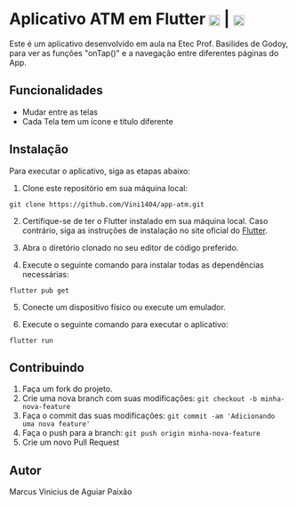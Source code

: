 # Aplicativo ATM em Flutter <img align="center" alt="Vini-HTML" height="20" width="20" src="https://cdn.jsdelivr.net/gh/devicons/devicon/icons/dart/dart-original.svg" /> | <img align="center" alt="Vini-HTML" height="20" width="20" src="https://cdn.jsdelivr.net/gh/devicons/devicon/icons/flutter/flutter-original.svg" />
          
Este é um aplicativo desenvolvido em aula na Etec Prof. Basilides de Godoy, para ver as funções "onTap()" e a navegação entre diferentes páginas do App.

## Funcionalidades
- Mudar entre as telas
- Cada Tela tem um ícone e título diferente

## Instalação
Para executar o aplicativo, siga as etapas abaixo:

1. Clone este repositório em sua máquina local:
```
git clone https://github.com/Vini1404/app-atm.git
```
2. Certifique-se de ter o Flutter instalado em sua máquina local. Caso contrário, siga as instruções de instalação no site oficial do [Flutter](https://flutter.dev/).

3. Abra o diretório clonado no seu editor de código preferido.

4. Execute o seguinte comando para instalar todas as dependências necessárias:
```
flutter pub get
```
5. Conecte um dispositivo físico ou execute um emulador.

6. Execute o seguinte comando para executar o aplicativo:
```
flutter run
```

## Contribuindo

1. Faça um fork do projeto.
2. Crie uma nova branch com suas modificações: `git checkout -b minha-nova-feature`
3. Faça o commit das suas modificações: `git commit -am 'Adicionando uma nova feature'`
4. Faça o push para a branch: `git push origin minha-nova-feature`
5. Crie um novo Pull Request

## Autor

Marcus Vinicius de Aguiar Paixão
